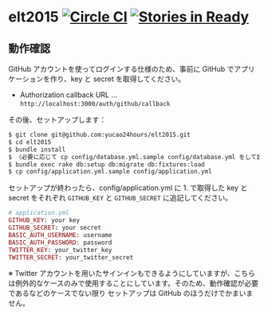 # elt2015 [![Circle CI](https://circleci.com/gh/yucao24hours/elt2015.svg?style=svg)](https://circleci.com/gh/yucao24hours/elt2015) [![Stories in Ready](https://badge.waffle.io/yucao24hours/elt2015.png?label=ready&title=Ready)](https://waffle.io/yucao24hours/elt2015)

## 動作確認

GitHub アカウントを使ってログインする仕様のため、事前に GitHub でアプリケーションを作り、key と secret を取得してください。

- Authorization callback URL ... `http://localhost:3000/auth/github/callback`

その後、セットアップします：

```sh
$ git clone git@github.com:yucao24hours/elt2015.git
$ cd elt2015
$ bundle install
$ （必要に応じて cp config/database.yml.sample config/database.yml をして設定する）
$ bundle exec rake db:setup db:migrate db:fixtures:load
$ cp config/application.yml.sample config/application.yml
```

セットアップが終わったら、config/application.yml に 1. で取得した key と secret をそれぞれ `GITHUB_KEY` と `GITHUB_SECRET` に追記してください。

```ruby
# application.yml
GITHUB_KEY: your key
GITHUB_SECRET: your secret
BASIC_AUTH_USERNAME: username
BASIC_AUTH_PASSWORD: password
TWITTER_KEY: your_twitter_key
TWITTER_SECRET: your_twitter_secret
```

※ Twitter アカウントを用いたサインインもできるようにしていますが、こちらは例外的なケースのみで使用することにしています。そのため、動作確認が必要であるなどのケースでない限り セットアップは GitHub のほうだけでかまいません。
